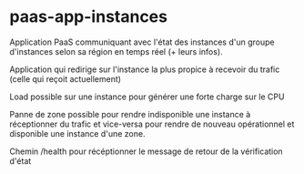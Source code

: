 # paas-app-instances
Application PaaS communiquant avec l'état des instances d'un groupe d'instances selon sa région en temps réel (+ leurs infos).  

Application qui redirige sur l'instance la plus propice à recevoir du trafic (celle qui reçoit actuellement)
 
Load possible sur une instance pour générer une forte charge sur le CPU 

Panne de zone possible pour rendre indisponible une instance à réceptionner du trafic et vice-versa pour rendre de nouveau opérationnel et disponible une instance d'une zone.

Chemin /health pour récéptionner le message de retour de la vérification d'état
